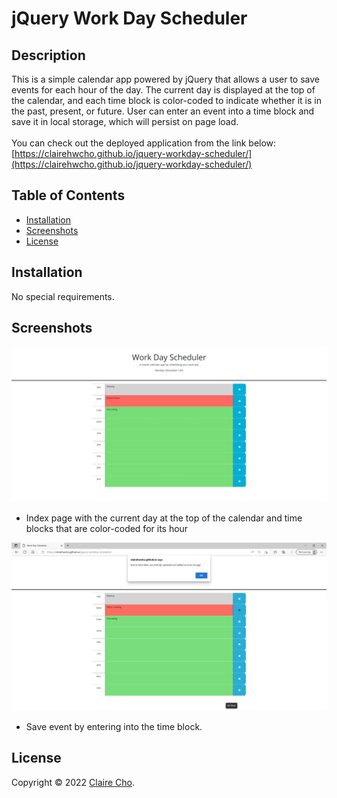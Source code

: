 <!-- omit in toc -->
# jQuery Work Day Scheduler

<!-- omit in toc -->
## Description

This is a simple calendar app powered by jQuery that allows a user to save events for each hour of the day. The current day is displayed at the top of the calendar, and each time block is color-coded to indicate whether it is in the past, present, or future. User can enter an event into a time block and save it in local storage, which will persist on page load.
<br>
<br>
You can check out the deployed application from the link below:
<br>
[https://clairehwcho.github.io/jquery-workday-scheduler/](https://clairehwcho.github.io/jquery-workday-scheduler/)

<!-- omit in toc -->
## Table of Contents
- [Installation](#installation)
- [Screenshots](#screenshots)
- [License](#license)

## Installation

No special requirements.

## Screenshots

![index page](./assets/images/screenshot_index.jpeg)
- Index page with the current day at the top of the calendar and time blocks that are color-coded for its hour

![save event](./assets/images/screenshot_saveEvent.png)
- Save event by entering into the time block.

## License
Copyright © 2022 [Claire Cho](https://github.com/clairehwcho).